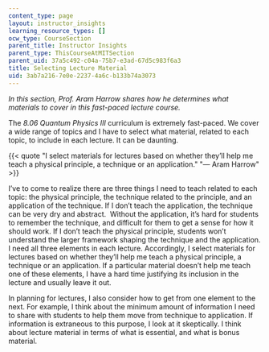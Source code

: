 ```yaml
---
content_type: page
layout: instructor_insights
learning_resource_types: []
ocw_type: CourseSection
parent_title: Instructor Insights
parent_type: ThisCourseAtMITSection
parent_uid: 37a5c492-c04a-75b7-e3ad-67d5c983f6a3
title: Selecting Lecture Material
uid: 3ab7a216-7e0e-2237-4a6c-b133b74a3073
---
```


_In this section, Prof. Aram Harrow shares how he determines what materials to cover in this fast-paced lecture course._

The _8.06 Quantum Physics III_ curriculum is extremely fast-paced. We cover a wide range of topics and I have to select what material, related to each topic, to include in each lecture. It can be daunting.

{{< quote "I select materials for lectures based on whether they’ll help me teach a physical principle, a technique or an application." "— Aram Harrow" >}}

I’ve to come to realize there are three things I need to teach related to each topic: the physical principle, the technique related to the principle, and an application of the technique. If I don’t teach the application, the technique can be very dry and abstract.  Without the application, it’s hard for students to remember the technique, and difficult for them to get a sense for how it should work. If I don’t teach the physical principle, students won’t understand the larger framework shaping the technique and the application. I need all three elements in each lecture. Accordingly, I select materials for lectures based on whether they’ll help me teach a physical principle, a technique or an application. If a particular material doesn’t help me teach one of these elements, I have a hard time justifying its inclusion in the lecture and usually leave it out.

In planning for lectures, I also consider how to get from one element to the next. For example, I think about the minimum amount of information I need to share with students to help them move from technique to application. If information is extraneous to this purpose, I look at it skeptically. I think about lecture material in terms of what is essential, and what is bonus material.